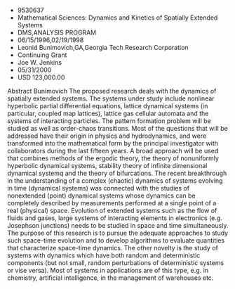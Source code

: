 
* 9530637
* Mathematical Sciences: Dynamics and Kinetics of Spatially Extended Systems
* DMS,ANALYSIS PROGRAM
* 06/15/1996,02/19/1998
* Leonid Bunimovich,GA,Georgia Tech Research Corporation
* Continuing Grant
* Joe W. Jenkins
* 05/31/2000
* USD 123,000.00

Abstract Bunimovich The proposed research deals with the dynamics of spatially
extended systems. The systems under study include nonlinear hyperbolic partial
differential equations, lattice dynamical systems (in particular, coupled map
lattices), lattice gas cellular automata and the systems of interacting
particles. The pattern formation problem will be studied as well as order-chaos
transitions. Most of the questions that will be addressed have their origin in
physics and hydrodynamics, and were transformed into the mathematical form by
the principal investigator with collaborators during the last fifteen years. A
broad approach will be used that combines methods of the ergodic theory, the
theory of nonuniformly hyperbolic dynamical systems, stability theory of
infinite dimensional dynamical systemq and the theory of bifurcations. The
recent breakthrough in the understanding of a complex (chaotic) dynamics of
systems evolving in time (dynamical systems) was connected with the studies of
nonextended (point) dynamical systems whose dynamics can be completely described
by measurements performed at a single point of a real (physical) space.
Evolution of extended systems such as the flow of fluids and gases, large
systems of interacting elements in electronics (e.g. Josephson junctions) needs
to be studied in space and time simultaneously. The purpose of this research is
to pursue the adequate approaches to study such space-time evolution and to
develop algorithms to evaluate quantities that characterize space-time dynamics.
The other novelty is the study of systems with dynamics which have both random
and deterministic components (but not small, random perturbations of
deterministic systems or vise versa). Most of systems in applications are of
this type, e.g. in chemistry, artificial intelligence, in the management of
warehouses etc.
